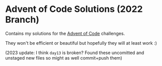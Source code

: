 # Advent of Code Solutions (2022 Branch)

Contains my solutions for the [Advent of Code](https://adventofcode.com/2022) challenges.

They won't be efficient or beautiful but hopefully they will at least work :)

(2023 update: I think `day13` is broken? Found these uncomitted and unstaged new files so might as well commit+push them)